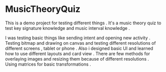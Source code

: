 # MusicTheoryQuiz


This is a demo project for testing different things . It's a music theory quiz to test key signature knowledge and music interval knowledge .

I was testing basic things like sending intent and opening new activity . Testing bitmap and drawing on canvas and testing different resolutions of different screens , tablet or phone . Also i designed basic UI and learned how to use different layouts and card view . There are few methods for overlaying images and resizing them because of different resolutions . Using matrices for basic transformations .  
